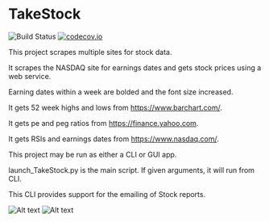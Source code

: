 # TakeStock
![Build Status](httpss://travis-ci.org/sgerhardt/TakeStock.svg?branch=master)
[![codecov.io](httpss://codecov.io/github/sgerhardt/TakeStock/coverage.svg?branch=master)](httpss://codecov.io/github/sgerhardt/TakeStock?branch=master)

This project scrapes multiple sites for stock data.

It scrapes the NASDAQ site for earnings dates and gets stock prices using a web service.

Earning dates within a week are bolded and the font size increased. 

It gets 52 week highs and lows from https://www.barchart.com/.

It gets pe and peg ratios from https://finance.yahoo.com.

It gets RSIs and earnings dates from https://www.nasdaq.com/.

This project may be run as either a CLI or GUI app.

launch_TakeStock.py is the main script. If given arguments, it will run from CLI.

This CLI provides support for the emailing of Stock reports.

![Alt text](/screenshot_gui.png?raw=true "TakeStock in GUI action")
![Alt text](/screenshot.png?raw=true "TakeStock in CLI action")
